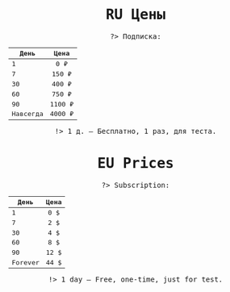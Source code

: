 <kbd style="width: auto; height: auto; text-align: center; border: 2px solid  smoke; border-radius:25px">

<p></p>
 

# RU Цены



?> Подписка:
 
| День | Цена
|------|:----:|
|1|0 ₽|
|7|150 ₽|
|30|400 ₽|
|60|750 ₽|
|90|1100 ₽|
|Навсегда|4000 ₽|

!> 1 д. — Бесплатно, 1 раз, для теста.


</kbd>

<kbd style="text-align: center; border: 2px solid  smoke; border-radius:25px">

<p></p>


# EU Prices



?> Subscription:


| День | Цена
|------|:----:|
|1|0 $|
|7|2 $|
|30|4 $|
|60|8 $|
|90|12 $|
|Forever|44 $|

!> 1 day — Free, one-time, just for test.
</kbd>
